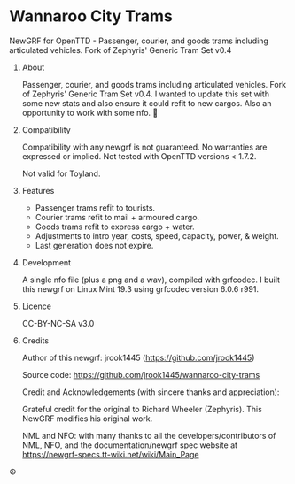 # Wannaroo City Trams

NewGRF for OpenTTD - Passenger, courier, and goods trams including articulated vehicles. Fork of Zephyris' Generic Tram Set v0.4

1. About
    
    Passenger, courier, and goods trams including articulated vehicles. Fork of Zephyris' Generic Tram Set v0.4. I wanted to update this set with some new stats and also ensure it could refit to new cargos. Also an opportunity to work with some nfo. :thinking:
    
1. Compatibility
    
    Compatibility with any newgrf is not guaranteed. No warranties are expressed or implied. Not tested with OpenTTD versions < 1.7.2.

    Not valid for Toyland.

1. Features

    * Passenger trams refit to tourists.
    * Courier trams refit to mail + armoured cargo.
    * Goods trams refit to express cargo + water.
    * Adjustments to intro year, costs, speed, capacity, power, & weight.
    * Last generation does not expire.

1. Development

    A single nfo file (plus a png and a wav), compiled with grfcodec. I built this newgrf on Linux Mint 19.3 using grfcodec version 6.0.6 r991.

1. Licence

    CC-BY-NC-SA v3.0

1. Credits

    Author of this newgrf: jrook1445 (https://github.com/jrook1445)

    Source code: https://github.com/jrook1445/wannaroo-city-trams

    Credit and Acknowledgements (with sincere thanks and appreciation):

    Grateful credit for the original to Richard Wheeler (Zephyris). This NewGRF modifies his original work.

    NML and NFO: with many thanks to all the developers/contributors of NML, NFO, and the documentation/newgrf spec website at https://newgrf-specs.tt-wiki.net/wiki/Main_Page

:peace_symbol:

